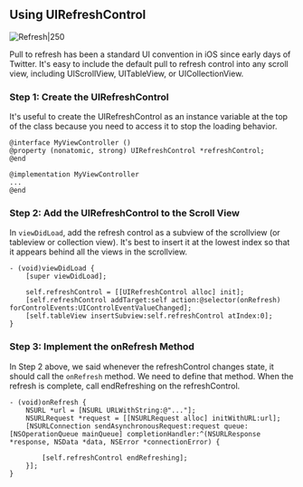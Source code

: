 ## Using UIRefreshControl

![Refresh|250](http://i.imgur.com/wRED0TT.gif)

Pull to refresh has been a standard UI convention in iOS since early days of Twitter. It's easy to include the default pull to refresh control into any scroll view, including UIScrollView, UITableView, or UICollectionView.

### Step 1: Create the UIRefreshControl

It's useful to create the UIRefreshControl as an instance variable at the top of the class because you need to access it to stop the loading behavior.

```
@interface MyViewController ()
@property (nonatomic, strong) UIRefreshControl *refreshControl;
@end

@implementation MyViewController
...
@end

```

### Step 2: Add the UIRefreshControl to the Scroll View

In `viewDidLoad`, add the refresh control as a subview of the scrollview (or tableview or collection view). It's best to insert it at the lowest index so that it appears behind all the views in the scrollview.

```
- (void)viewDidLoad {
    [super viewDidLoad];
    
    self.refreshControl = [[UIRefreshControl alloc] init];
    [self.refreshControl addTarget:self action:@selector(onRefresh) forControlEvents:UIControlEventValueChanged];
    [self.tableView insertSubview:self.refreshControl atIndex:0];
}

```

### Step 3: Implement the onRefresh Method

In Step 2 above, we said whenever the refreshControl changes state, it should call the `onRefresh` method. We need to define that method. When the refresh is complete, call endRefreshing on the refreshControl.

```
- (void)onRefresh {
    NSURL *url = [NSURL URLWithString:@"..."];
    NSURLRequest *request = [[NSURLRequest alloc] initWithURL:url];
    [NSURLConnection sendAsynchronousRequest:request queue:[NSOperationQueue mainQueue] completionHandler:^(NSURLResponse *response, NSData *data, NSError *connectionError) {
        
        [self.refreshControl endRefreshing];
    }];
}

```